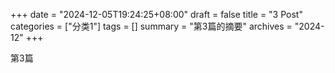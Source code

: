 +++
date = "2024-12-05T19:24:25+08:00"
draft = false
title = "3 Post"
categories = ["分类1"]
tags = []
summary = "第3篇的摘要"
archives = "2024-12"
+++

第3篇

